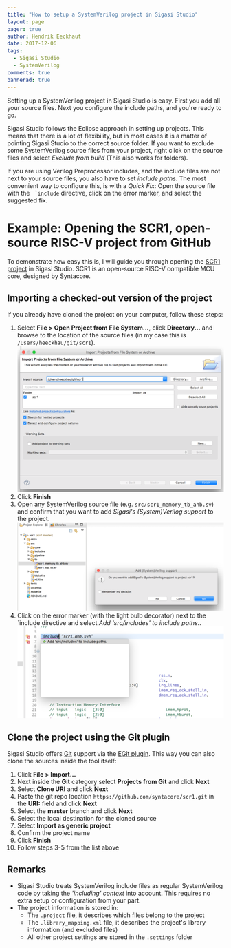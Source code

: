```yaml
---
title: "How to setup a SystemVerilog project in Sigasi Studio"
layout: page
pager: true
author: Hendrik Eeckhaut
date: 2017-12-06
tags: 
  - Sigasi Studio
  - SystemVerilog
comments: true
bannerad: true
---
```


Setting up a SystemVerilog project in Sigasi Studio is easy. First you add all your source files. Next you configure the include paths, and you're ready to go.

Sigasi Studio follows the Eclipse approach in setting up projects. This means that there is a lot of flexibility, but in most cases it is a matter of pointing Sigasi Studio to the correct source folder. If you want to exclude some SystemVerilog source files from your project, right click on the source files and select *Exclude from build* (This also works for folders).

If you are using Verilog Preprocessor includes, and the include files are not next to your source files, you also have to set *include paths*. The most convenient way to configure this, is with a *Quick Fix*: Open the source file with the `` `include`` directive, click on the error marker, and select the suggested fix.

# Example: Opening the SCR1, open-source RISC-V project from GitHub

To demonstrate how easy this is, I will guide you through opening the [SCR1 project](https://github.com/syntacore/scr1/tree/47a47a66c1f29b86103598e68883aeb2786b38a2) in Sigasi Studio. SCR1 is an open-source RISC-V compatible MCU core, designed by Syntacore.

## Importing a checked-out version of the project

If you already have cloned the project on your computer, follow these steps:

1. Select **File > Open Project from File System...**, click **Directory...** and browse to the location of the source files (in my case this is `/Users/heeckhau/git/scr1`).
![Import project](systemverilog-project-demo/import_wizard.png)
2. Click **Finish**
3. Open any SystemVerilog source file (e.g. `src/scr1_memory_tb_ahb.sv`) and confirm that you want to add *Sigasi's (System)Verilog support* to the project.
![Add SystemVerilog support](systemverilog-project-demo/add_verilog_support.png)
4. Click on the error marker (with the light bulb decorator) next to the \`include directive and select *Add 'src/includes' to include paths.*.
![Use the Quick Fix to configure the include path](systemverilog-project-demo/quickfix_include.png)

## Clone the project using the Git plugin

Sigasi Studio offers [Git](https://git-scm.com/) support via the [EGit plugin](http://www.eclipse.org/egit/). This way you can also clone the sources inside the tool itself:

1. Click **File > Import...**
2. Next inside the **Git** category select **Projects from Git** and click **Next**
3. Select **Clone URI** and click **Next**
4. Paste the git repo location `https://github.com/syntacore/scr1.git` in the **URI:** field and click **Next**
5. Select the **master** branch and click **Next**
6. Select the local destination for the cloned source 
7. Select **Import as generic project**
8. Confirm the project name
9. Click **Finish**
10. Follow steps 3-5 from the list above

## Remarks

* Sigasi Studio treats SystemVerilog include files as regular SystemVerilog code by taking the *'including' context* into account. This requires no extra setup or configuration from your part.
* The project information is stored in:
    * The `.project` file, it describes which files belong to the project
    * The `.library_mapping.xml` file, it describes the project's library information (and excluded files)
    * All other project settings are stored in the `.settings` folder
